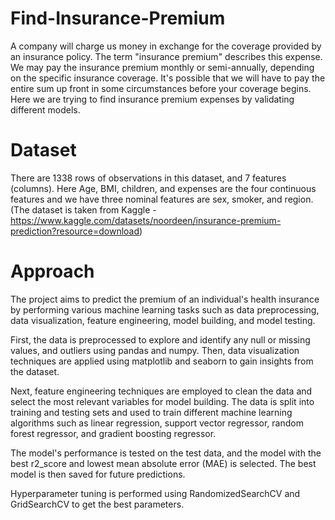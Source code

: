 # Find-Insurance-Premium
A company will charge us money in exchange for the coverage provided by an insurance policy. The term "insurance premium" describes this expense. We may pay the insurance premium monthly or semi-annually, depending on the specific insurance coverage. It's possible that we will have to pay the entire sum up front in some circumstances before your coverage begins. 
Here we are trying to find insurance premium expenses by validating different models.

# Dataset
There are 1338 rows of observations in this dataset, and 7 features (columns). Here Age, BMI, children, and expenses are the four continuous features and we have three nominal features are sex, smoker, and region.
(The dataset is taken from Kaggle - https://www.kaggle.com/datasets/noordeen/insurance-premium-prediction?resource=download)

# Approach
The project aims to predict the premium of an individual's health insurance by performing various machine learning tasks such as data preprocessing, data visualization, feature engineering, model building, and model testing.

First, the data is preprocessed to explore and identify any null or missing values, and outliers using pandas and numpy. Then, data visualization techniques are applied using matplotlib and seaborn to gain insights from the dataset.

Next, feature engineering techniques are employed to clean the data and select the most relevant variables for model building. The data is split into training and testing sets and used to train different machine learning algorithms such as linear regression, support vector regressor, random forest regressor, and gradient boosting regressor.

The model's performance is tested on the test data, and the model with the best r2_score and lowest mean absolute error (MAE) is selected. The best model is then saved for future predictions.

Hyperparameter tuning is performed using RandomizedSearchCV and GridSearchCV to get the best parameters.
